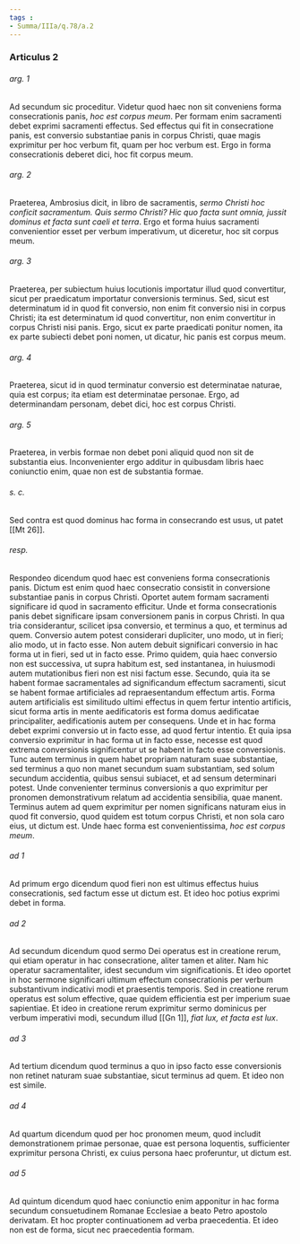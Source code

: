 ```yaml
---
tags : 
- Summa/IIIa/q.78/a.2
---
```


### Articulus 2

###### arg. 1
Ad secundum sic proceditur. Videtur quod haec non sit conveniens forma consecrationis panis, *hoc est corpus meum*. Per formam enim sacramenti debet exprimi sacramenti effectus. Sed effectus qui fit in consecratione panis, est conversio substantiae panis in corpus Christi, quae magis exprimitur per hoc verbum fit, quam per hoc verbum est. Ergo in forma consecrationis deberet dici, hoc fit corpus meum.

###### arg. 2
Praeterea, Ambrosius dicit, in libro de sacramentis, *sermo Christi hoc conficit sacramentum. Quis sermo Christi? Hic quo facta sunt omnia, jussit dominus et facta sunt caeli et terra*. Ergo et forma huius sacramenti convenientior esset per verbum imperativum, ut diceretur, hoc sit corpus meum.

###### arg. 3
Praeterea, per subiectum huius locutionis importatur illud quod convertitur, sicut per praedicatum importatur conversionis terminus. Sed, sicut est determinatum id in quod fit conversio, non enim fit conversio nisi in corpus Christi; ita est determinatum id quod convertitur, non enim convertitur in corpus Christi nisi panis. Ergo, sicut ex parte praedicati ponitur nomen, ita ex parte subiecti debet poni nomen, ut dicatur, hic panis est corpus meum.

###### arg. 4
Praeterea, sicut id in quod terminatur conversio est determinatae naturae, quia est corpus; ita etiam est determinatae personae. Ergo, ad determinandam personam, debet dici, hoc est corpus Christi.

###### arg. 5
Praeterea, in verbis formae non debet poni aliquid quod non sit de substantia eius. Inconvenienter ergo additur in quibusdam libris haec coniunctio enim, quae non est de substantia formae.

###### s. c.
Sed contra est quod dominus hac forma in consecrando est usus, ut patet [[Mt 26]].

###### resp.
Respondeo dicendum quod haec est conveniens forma consecrationis panis. Dictum est enim quod haec consecratio consistit in conversione substantiae panis in corpus Christi. Oportet autem formam sacramenti significare id quod in sacramento efficitur. Unde et forma consecrationis panis debet significare ipsam conversionem panis in corpus Christi. In qua tria considerantur, scilicet ipsa conversio, et terminus a quo, et terminus ad quem. Conversio autem potest considerari dupliciter, uno modo, ut in fieri; alio modo, ut in facto esse. Non autem debuit significari conversio in hac forma ut in fieri, sed ut in facto esse. Primo quidem, quia haec conversio non est successiva, ut supra habitum est, sed instantanea, in huiusmodi autem mutationibus fieri non est nisi factum esse. Secundo, quia ita se habent formae sacramentales ad significandum effectum sacramenti, sicut se habent formae artificiales ad repraesentandum effectum artis. Forma autem artificialis est similitudo ultimi effectus in quem fertur intentio artificis, sicut forma artis in mente aedificatoris est forma domus aedificatae principaliter, aedificationis autem per consequens. Unde et in hac forma debet exprimi conversio ut in facto esse, ad quod fertur intentio. Et quia ipsa conversio exprimitur in hac forma ut in facto esse, necesse est quod extrema conversionis significentur ut se habent in facto esse conversionis. Tunc autem terminus in quem habet propriam naturam suae substantiae, sed terminus a quo non manet secundum suam substantiam, sed solum secundum accidentia, quibus sensui subiacet, et ad sensum determinari potest. Unde convenienter terminus conversionis a quo exprimitur per pronomen demonstrativum relatum ad accidentia sensibilia, quae manent. Terminus autem ad quem exprimitur per nomen significans naturam eius in quod fit conversio, quod quidem est totum corpus Christi, et non sola caro eius, ut dictum est. Unde haec forma est convenientissima, *hoc est corpus meum*.

###### ad 1
Ad primum ergo dicendum quod fieri non est ultimus effectus huius consecrationis, sed factum esse ut dictum est. Et ideo hoc potius exprimi debet in forma.

###### ad 2
Ad secundum dicendum quod sermo Dei operatus est in creatione rerum, qui etiam operatur in hac consecratione, aliter tamen et aliter. Nam hic operatur sacramentaliter, idest secundum vim significationis. Et ideo oportet in hoc sermone significari ultimum effectum consecrationis per verbum substantivum indicativi modi et praesentis temporis. Sed in creatione rerum operatus est solum effective, quae quidem efficientia est per imperium suae sapientiae. Et ideo in creatione rerum exprimitur sermo dominicus per verbum imperativi modi, secundum illud [[Gn 1]], *fiat lux, et facta est lux*.

###### ad 3
Ad tertium dicendum quod terminus a quo in ipso facto esse conversionis non retinet naturam suae substantiae, sicut terminus ad quem. Et ideo non est simile.

###### ad 4
Ad quartum dicendum quod per hoc pronomen meum, quod includit demonstrationem primae personae, quae est persona loquentis, sufficienter exprimitur persona Christi, ex cuius persona haec proferuntur, ut dictum est.

###### ad 5
Ad quintum dicendum quod haec coniunctio enim apponitur in hac forma secundum consuetudinem Romanae Ecclesiae a beato Petro apostolo derivatam. Et hoc propter continuationem ad verba praecedentia. Et ideo non est de forma, sicut nec praecedentia formam.


